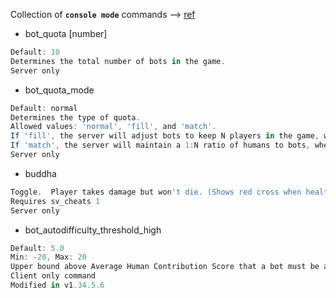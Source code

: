 Collection of **`console mode`** commands --> [ref](https://tools.dathost.net/csgo-commands)

- bot_quota [number]
```groovy
Default: 10
Determines the total number of bots in the game.
Server only
```

- bot_quota_mode 
```groovy
Default: normal
Determines the type of quota.
Allowed values: 'normal', 'fill', and 'match'.
If 'fill', the server will adjust bots to keep N players in the game, where N is bot_quota.
If 'match', the server will maintain a 1:N ratio of humans to bots, where N is bot_quota.
Server only
```

- buddha 
```groovy
Toggle.  Player takes damage but won't die. (Shows red cross when health is zero)
Requires sv_cheats 1
Server only
```

- bot_autodifficulty_threshold_high 
```groovy
Default: 5.0
Min: -20, Max: 20
Upper bound above Average Human Contribution Score that a bot must be above to change its difficulty
Client only command
Modified in v1.34.5.6
```
